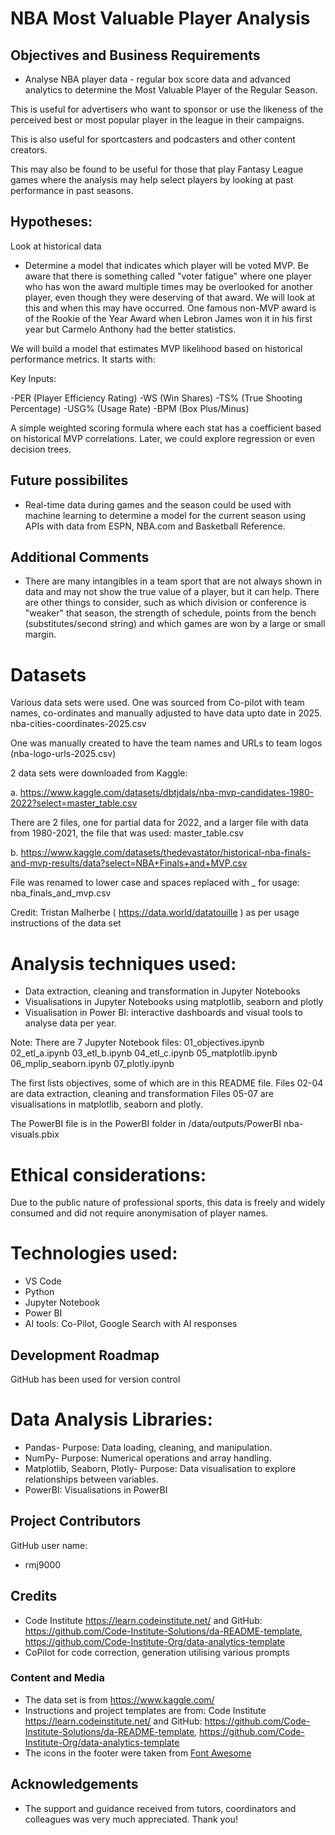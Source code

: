 # NBA Most Valuable Player Analysis

## Objectives and Business Requirements

* Analyse NBA player data - regular box score data and advanced analytics to determine the Most Valuable Player of the Regular Season.

This is useful for advertisers who want to sponsor or use the likeness of the perceived best or most popular player in the league in their campaigns.

This is also useful for sportcasters and podcasters and other content creators.

This may also be found to be useful for those that play Fantasy League games where the analysis may help select players by looking at past performance in past seasons.

## Hypotheses:

Look at historical data

* Determine a model that indicates which player will be voted MVP. Be aware that there is something called "voter fatigue" where one player who has won the award multiple times may be overlooked for another player, even though they were deserving of that award. We will look at this and when this may have occurred. One famous non-MVP award is of the Rookie of the Year Award when Lebron James won it in his first year but Carmelo Anthony had the better statistics.

We will build a model that estimates MVP likelihood based on historical performance metrics. It starts with:

Key Inputs:

-PER (Player Efficiency Rating)
-WS (Win Shares)
-TS% (True Shooting Percentage)
-USG% (Usage Rate)
-BPM (Box Plus/Minus)

A simple weighted scoring formula where each stat has a coefficient based on historical MVP correlations. Later, we could explore regression or even decision trees.


## Future possibilites

* Real-time data during games and the season could be used with machine learning to determine a model for the current season using APIs with data from ESPN, NBA.com and Basketball Reference.

## Additional Comments

* There are many intangibles in a team sport that are not always shown in data and may not show the true value of a player, but it can help. There are other things to consider, such as which division or conference is "weaker" that season, the strength of schedule, points from the bench (substitutes/second string) and which games are won by a large or small margin.

# Datasets

Various data sets were used.
One was sourced from Co-pilot with team names, co-ordinates and manually adjusted to have data upto date in 2025.
nba-cities-coordinates-2025.csv

One was manually created to have the team names and URLs to team logos (nba-logo-urls-2025.csv)

2 data sets were downloaded from Kaggle:

a.
https://www.kaggle.com/datasets/dbtjdals/nba-mvp-candidates-1980-2022?select=master_table.csv

There are 2 files, one for partial data for 2022, and a larger file with data from 1980-2021, the file that was used: master_table.csv

b.
https://www.kaggle.com/datasets/thedevastator/historical-nba-finals-and-mvp-results/data?select=NBA+Finals+and+MVP.csv

File was renamed to lower case and spaces replaced with _ for usage:
nba_finals_and_mvp.csv

Credit: Tristan Malherbe ( https://data.world/datatouille ) as per usage instructions of the data set

# Analysis techniques used:

* Data extraction, cleaning and transformation in Jupyter Notebooks
* Visualisations in Jupyter Notebooks using matplotlib, seaborn and plotly
* Visualisation in Power BI: interactive dashboards and visual tools to analyse data per year.

Note: There are 7 Jupyter Notebook files:
01_objectives.ipynb
02_etl_a.ipynb
03_etl_b.ipynb
04_etl_c.ipynb
05_matplotlib.ipynb
06_mplip_seaborn.ipynb
07_plotly.ipynb

The first lists objectives, some of which are in this README file.
Files 02-04 are data extraction, cleaning and transformation
Files 05-07 are visualisations in matplotlib, seaborn and plotly.

The PowerBI file is in the PowerBI folder in /data/outputs/PowerBI
nba-visuals.pbix

# Ethical considerations:

Due to the public nature of professional sports, this data is freely and widely consumed and did not require anonymisation of player names. 

# Technologies used:
* VS Code
* Python
* Jupyter Notebook
* Power BI
* AI tools: Co-Pilot, Google Search with AI responses

## Development Roadmap
GitHub has been used for version control

# Data Analysis Libraries:
* Pandas- Purpose: Data loading, cleaning, and manipulation.
* NumPy- Purpose: Numerical operations and array handling.
* Matplotlib, Seaborn, Plotly- Purpose: Data visualisation to explore relationships between variables.
* PowerBI: Visualisations in PowerBI

## Project Contributors
GitHub user name:
* rmj9000

## Credits 
* Code Institute https://learn.codeinstitute.net/ and GitHub: https://github.com/Code-Institute-Solutions/da-README-template, https://github.com/Code-Institute-Org/data-analytics-template
* CoPilot for code correction, generation utilising various prompts

### Content and Media
* The data set is from https://www.kaggle.com/
* Instructions and project templates are from: 
Code Institute https://learn.codeinstitute.net/ 
and GitHub: 
https://github.com/Code-Institute-Solutions/da-README-template, 
https://github.com/Code-Institute-Org/data-analytics-template
* The icons in the footer were taken from [Font Awesome](https://fontawesome.com/)

## Acknowledgements
* The support and guidance received from tutors, coordinators and colleagues was very much appreciated. Thank you!
